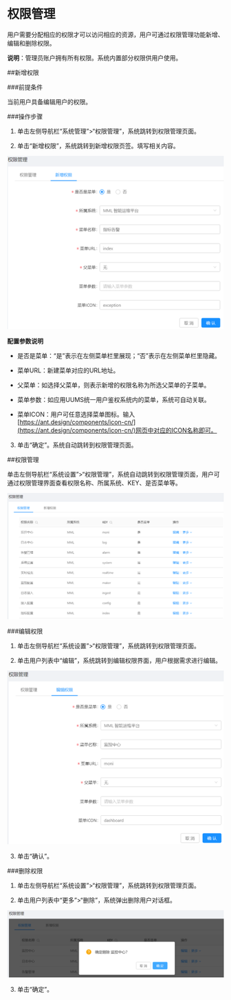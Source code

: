 # 权限管理

用户需要分配相应的权限才可以访问相应的资源，用户可通过权限管理功能新增、编辑和删除权限。

**说明**：管理员账户拥有所有权限。系统内置部分权限供用户使用。

##新增权限

###前提条件

当前用户具备编辑用户的权限。

###操作步骤

1. 单击左侧导航栏“系统管理”>“权限管理”，系统跳转到权限管理页面。

2. 单击“新增权限”，系统跳转到新增权限页签。填写相关内容。

  ![](/user_guide/fig/6_18.png)

  **配置参数说明**

  * 是否是菜单：“是”表示在左侧菜单栏里展现；“否”表示在左侧菜单栏里隐藏。
  
  * 菜单URL：新建菜单对应的URL地址。
  
  * 父菜单：如选择父菜单，则表示新增的权限名称为所选父菜单的子菜单。
  
  * 菜单参数：如应用UUMS统一用户鉴权系统内的菜单，系统可自动关联。
  
  * 菜单ICON：用户可任意选择菜单图标。输入[https://ant.design/components/icon-cn/](https://ant.design/components/icon-cn/)网页中对应的ICON名称即可。

3. 单击“确定”。系统自动跳转到权限管理页面。
  
##权限管理

单击左侧导航栏“系统设置”>“权限管理”，系统自动跳转到权限管理页面，用户可通过权限管理界面查看权限名称、所属系统、KEY、是否菜单等。

![](/user_guide/fig/6_19.png)

###编辑权限

1. 单击左侧导航栏“系统设置”>“权限管理”，系统跳转到权限管理页面。

2. 单击用户列表中“编辑”，系统跳转到编辑权限界面，用户根据需求进行编辑。

  ![](/user_guide/fig/6_20.png)

3. 单击“确认”。

###删除权限

1. 单击左侧导航栏“系统设置”>“权限管理”，系统跳转到权限管理页面。

2. 单击用户列表中“更多”>“删除”，系统弹出删除用户对话框。

  ![](/user_guide/fig/6_21.png)

3. 单击“确定”。
